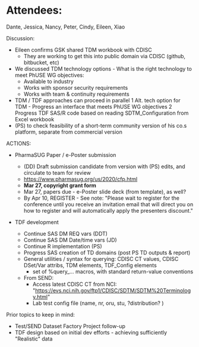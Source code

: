 # Attendees:
Dante, Jessica, Nancy, Peter, Cindy, Eileen, Xiao

Discussion:
* Eileen confirms GSK shared TDM workbook with CDISC
  * They are working to get this into public domain via CDISC (github, bitbucket, etc)
* We discussed TDM technology options - What is the right technology to meet PhUSE WG objectives:
  * Available to industry
  * Works with sponsor security requirements
  * Works with team & continuity requirements
* TDM / TDF approaches can proceed in parallel
  1 Alt. tech option for TDM - Progress an interface that meets PhUSE WG objectives
  2 Progress TDF SAS/R code based on reading SDTM_Configuration from Excel workbook
* (PS) to check feasibility of a short-term community version of his co.s platform, separate from commercial version

ACTIONS:

* PharmaSUG Paper / e-Poster submission
  * (DD) Draft submission candidate from version with (PS) edits, and circulate to team for review
  * https://www.pharmasug.org/us/2020/cfp.html
  * **Mar 27, copyright grant form**
  * Mar 27, papers due - e-Poster slide deck (from template), as well?
  * By Apr 10, REGISTER - See note: "Please wait to register for the conference until you receive an invitation email that will direct you on how to register and will automatically apply the presenters discount."

* TDF development
  * Continue SAS DM REQ vars (DDT)
  * Continue SAS DM Date/time vars (JD)
  * Continue R implementation (PS)
  * Progress SAS creation of TD domains (post PS TD outputs & report)
  * General utilities / syntax for querying: CDISC CT values, CDISC DSet/Var attribs, TDM elements, TDF_Config elements
    * set of %query_... macros, with standard return-value conventions
  * From SEND:
    * Access latest CDISC CT from NCI: "https://evs.nci.nih.gov/ftp1/CDISC/SDTM/SDTM%20Terminology.html" 
    * Lab test config file (name, nr, oru, stu, ?distribution? )

Prior topics to keep in mind:
  * Test/SEND Dataset Factory Project follow-up
  * TDF design based on initial dev efforts - achieving sufficiently "Realistic" data
